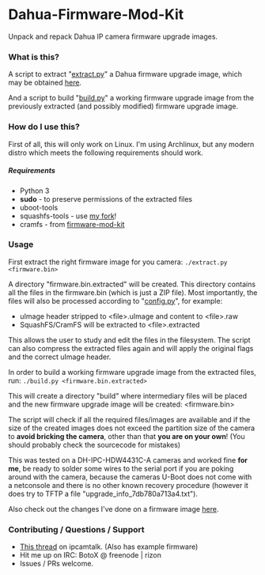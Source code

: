 # Dahua-Firmware-Mod-Kit
Unpack and repack Dahua IP camera firmware upgrade images.


### What is this?

A script to extract "[extract.py](extract.py)" a Dahua firmware upgrade image, which may be obtained [here](http://download.dahuatech.com/kit_det.php?cid=4083).

And a script to build "[build.py](build.py)" a working firmware upgrade image from the previously extracted (and possibly modified) firmware upgrade image.


### How do I use this?
First of all, this will only work on Linux. I'm using Archlinux, but any modern distro which meets the following requirements should work.

##### Requirements
- Python 3
- **sudo** - to preserve permissions of the extracted files
- uboot-tools
- squashfs-tools - use [my fork](https://github.com/BotoX/squashfs-tools)!
- cramfs - from [firmware-mod-kit](https://github.com/mirror/firmware-mod-kit/tree/master/src/cramfs-2.x)


### Usage
First extract the right firmware image for you camera:
`./extract.py <firmware.bin>`

A directory "firmware.bin.extracted" will be created.
This directory contains all the files in the firmware.bin (which is just a ZIP file).
Most importantly, the files will also be processed according to "[config.py](config.py)", for example:

- uImage header stripped to &lt;file&gt;.uImage and content to &lt;file&gt;.raw
- SquashFS/CramFS will be extracted to &lt;file&gt;.extracted

This allows the user to study and edit the files in the filesystem.
The script can also compress the extracted files again and will apply the original flags and the correct uImage header.

In order to build a working firmware upgrade image from the extracted files, run:
`./build.py <firmware.bin.extracted>`

This will create a directory "build" where intermediary files will be placed and the new firmware upgrade image will be created: &lt;firmware.bin&gt;

The script will check if all the required files/images are available and if the size of the created images does not exceed the partition size of the camera to **avoid bricking the camera**, other than that **you are on your own**! (You should probably check the sourcecode for mistakes)

This was tested on a DH-IPC-HDW4431C-A cameras and worked fine **for me**, be ready to solder some wires to the serial port if you are poking around with the camera, because the cameras U-Boot does not come with a netconsole and there is no other known recovery procedure (however it does try to TFTP a file "upgrade_info_7db780a713a4.txt").

Also check out the changes I've done on a firmware image [here](https://github.com/BotoX/DH_IPC-HX4XXX-Eos).


### Contributing / Questions / Support
- [This thread](https://www.ipcamtalk.com/showthread.php/13591-Dahua-Firmware-Mod-Kit-Modded-Dahua-Firmware) on ipcamtalk. (Also has example firmware)
- Hit me up on IRC: BotoX @ freenode | rizon
- Issues / PRs welcome.
